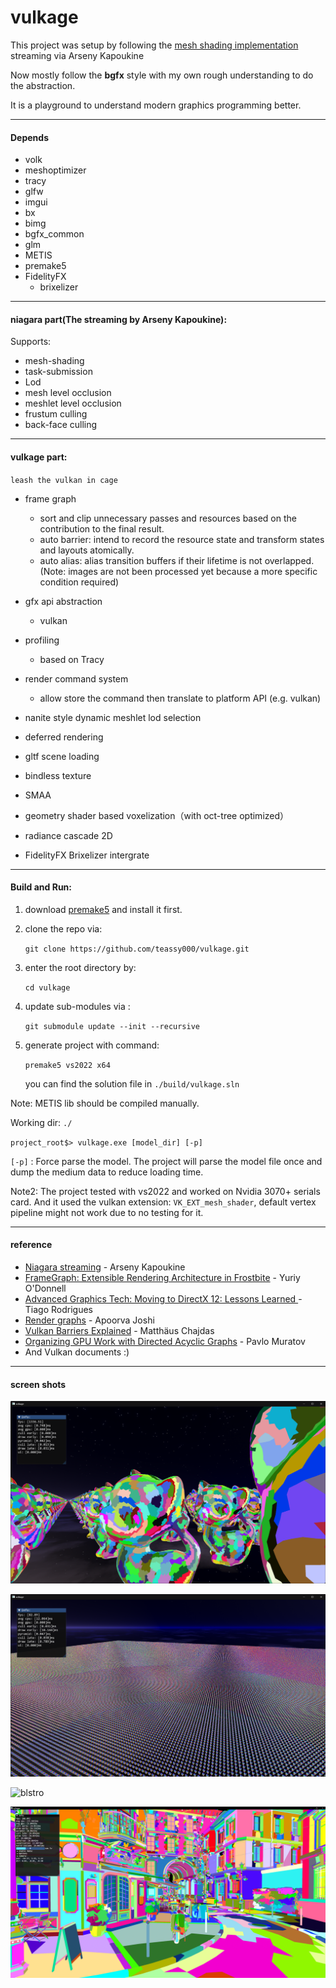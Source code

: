 # vulkage

This project was setup by following the [mesh shading implementation](https://www.youtube.com/playlist?list=PL0JVLUVCkk-l7CWCn3-cdftR0oajugYvd) streaming via Arseny Kapoukine

Now mostly follow the **bgfx** style with my own rough understanding to do the abstraction.

It is a playground to understand modern graphics programming better.

----------

#### Depends

- volk
- meshoptimizer
- tracy
- glfw
- imgui
- bx
- bimg
- bgfx_common
- glm
- METIS
- premake5
- FidelityFX
  - brixelizer


----------

#### niagara part(The streaming by Arseny Kapoukine):

Supports:

- mesh-shading
- task-submission
- Lod
- mesh level occlusion
- meshlet level occlusion
- frustum culling
- back-face culling

-----------

#### vulkage part:

`` leash the vulkan in cage ``

- frame graph
  - sort and clip unnecessary passes and resources based on the contribution to the final result.
  - auto barrier: intend to record the resource state and transform states and layouts atomically.
  - auto alias: alias transition buffers if their lifetime is not overlapped. (Note: images are not been processed yet because a more specific condition required)

- gfx api abstraction
  - vulkan
- profiling
  - based on Tracy
- render command system
  - allow store the command then translate to platform API (e.g. vulkan)

- nanite style dynamic meshlet lod selection
- deferred rendering
- gltf scene loading
- bindless texture
- SMAA
- geometry shader based voxelization（with oct-tree optimized）
- radiance cascade 2D
- FidelityFX Brixelizer intergrate

------------

#### Build and Run:

1. download [premake5](https://premake.github.io/download/) and install it first.

2. clone the repo via:

   `git clone https://github.com/teassy000/vulkage.git`
   
3. enter the root directory by: 

   `cd vulkage`
   
4. update sub-modules via : 

   `git submodule update --init --recursive`
   
5. generate project with command: 

   `premake5 vs2022 x64`

   you can find the solution file in `./build/vulkage.sln`

Note: METIS lib should be compiled manually.

Working dir: `./`

`project_root$> vulkage.exe [model_dir] [-p]`

`[-p]` : Force parse the model. The project will parse the model file once and dump the medium data to reduce loading time. 

Note2: The project tested with vs2022 and worked on Nvidia 3070+ serials card. And it used the vulkan extension: `VK_EXT_mesh_shader`, default vertex pipeline might not work due to no testing for it.

----------

#### reference

- [Niagara streaming](https://www.youtube.com/playlist?list=PL0JVLUVCkk-l7CWCn3-cdftR0oajugYvd)  - Arseny Kapoukine
- [FrameGraph: Extensible Rendering Architecture in Frostbite](https://www.gdcvault.com/play/1024612/FrameGraph-Extensible-Rendering-Architecture-in)  - Yuriy O'Donnell
- [Advanced Graphics Tech: Moving to DirectX 12: Lessons Learned ](https://www.gdcvault.com/play/1024656/Advanced-Graphics-Tech-Moving-to) - Tiago Rodrigues
- [Render graphs](https://apoorvaj.io/render-graphs-1/) - Apoorva Joshi 
- [Vulkan Barriers Explained](https://gpuopen.com/learn/vulkan-barriers-explained/) - Matthäus Chajdas
- [Organizing GPU Work with Directed Acyclic Graphs](https://levelup.gitconnected.com/organizing-gpu-work-with-directed-acyclic-graphs-f3fd5f2c2af3) - Pavlo Muratov
- And Vulkan documents :)

---------

#### screen shots

![near](./screenshot/near.png)

![far](./screenshot/far.png)

![blstro](./screenshot/pbr_no_gi.png)

![ml_bistro](./screenshot/ml_bistro.png)













